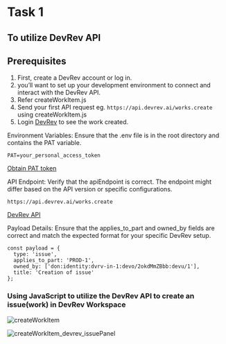 # Task 1 
## To utilize DevRev API

## Prerequisites
1. First, create a DevRev account or log in.
2. you’ll want to set up your development environment to connect and interact with the DevRev API.
3. Refer createWorkItem.js 
4. Send your first API request eg. `https://api.devrev.ai/works.create` using createWorkItem.js
5. Login [DevRev](https://app.devrev.ai/login) to see the work created.

Environment Variables: Ensure that the .env file is in the root directory and contains the PAT variable.
```
PAT=your_personal_access_token
```
[Obtain PAT token](https://developer.devrev.ai/about/authentication#generate-a-personal-access-token-pat)

API Endpoint: Verify that the apiEndpoint is correct. The endpoint might differ based on the API version or specific configurations.

``` 
https://api.devrev.ai/works.create
```
[DevRev API](https://developer.devrev.ai/api-reference/getting-started)

Payload Details: Ensure that the applies_to_part and owned_by fields are correct and match the expected format for your specific DevRev setup.
```
const payload = {
  type: 'issue',
  applies_to_part: 'PROD-1',
  owned_by: ['don:identity:dvrv-in-1:devo/2okdMmZBbb:devu/1'],
  title: 'Creation of issue'
};
 ```
### Using JavaScript to utilize the DevRev API to create an issue(work) in DevRev Workspace
![createWorkItem](https://github.com/Febiecode/DevRev-Hello-World-Snap-in/assets/93641901/2ab1b6fe-2317-4985-9819-d6c55e1c1361)

![createWorkItem_devrev_issuePanel](https://github.com/Febiecode/DevRev-Hello-World-Snap-in/assets/93641901/4fcec5c9-fb1c-481b-8f05-769e2071c9ea)

